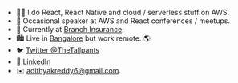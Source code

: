 - 👨‍💻 I do React, React Native and cloud / serverless stuff on AWS.
- 🎤 Occasional speaker at AWS and React conferences / meetups.
- 🔭 Currently at [Branch Insurance](https://ourbranch.com).
- 🏙️ Live in [Bangalore](https://goo.gl/maps/E7sEZn14SmkaVhBbA) but work remote. 🌎
- 🐦 [Twitter @TheTallpants](https://twitter.com/TheTallpants)
- 💼 [LinkedIn](https://www.linkedin.com/in/adithyakreddy/)
- ✉️ [adithyakreddy6@gmail.com](mailto:adithyakreddy6@gmail.com).

